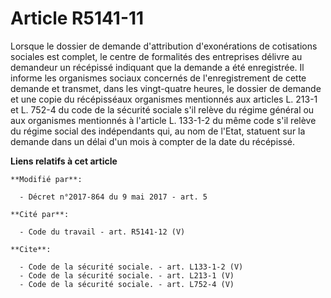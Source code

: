 # Article R5141-11

Lorsque le dossier de demande d'attribution d'exonérations de cotisations sociales est complet, le centre de formalités des
entreprises délivre au demandeur un récépissé indiquant que la demande a été enregistrée. Il informe les organismes sociaux
concernés de l'enregistrement de cette demande et transmet, dans les vingt-quatre heures, le dossier de demande et une copie
du récépisséaux organismes mentionnés aux articles L. 213-1 et L. 752-4 du code de la sécurité sociale s'il relève du régime
général ou aux organismes mentionnés à l'article L. 133-1-2 du même code s'il relève du régime social des indépendants qui,
au nom de l'Etat, statuent sur la demande dans un délai d'un mois à compter de la date du récépissé.

**Liens relatifs à cet article**

	**Modifié par**:

	  - Décret n°2017-864 du 9 mai 2017 - art. 5

	**Cité par**:

	  - Code du travail - art. R5141-12 (V)

	**Cite**:

	  - Code de la sécurité sociale. - art. L133-1-2 (V)
	  - Code de la sécurité sociale. - art. L213-1 (V)
	  - Code de la sécurité sociale. - art. L752-4 (V)
